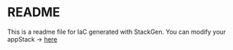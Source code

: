 # README
This is a readme file for IaC generated with StackGen.
You can modify your appStack -> [here](http://main.dev.stackgen.com/appstacks/117abed9-85d0-48d9-bbdf-9ce2d1805ac9)
